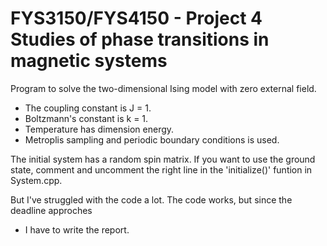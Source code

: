 FYS3150/FYS4150 - Project 4 Studies of phase transitions in magnetic systems
============

Program to solve the two-dimensional Ising model with zero external field.
* The coupling constant is J = 1. 
* Boltzmann's constant is k = 1. 
* Temperature has dimension energy.
* Metroplis sampling and periodic boundary conditions is used.

The initial system has a random spin matrix. If you want to use the ground state, 
comment and uncomment the right line in the 'initialize()' funtion in System.cpp.

But I've struggled with the code a lot. The code works, but since the deadline approches 
- I have to write the report. 